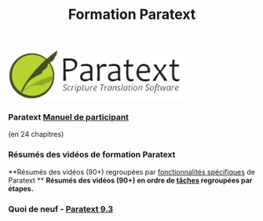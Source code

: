 ﻿---
title: Formation Paratext 
sidebar_position: 1
slug: /
---


![](../../../../static/img/cropped-PT9-web-banner.png)  

### Paratext [**Manuel de participant**](Training-Manual/Overview) 
(en 24 chapitres)
   
### Résumés des vidéos de formation Paratext
**Résumés des vidéos (90+) regroupées par [fonctionnalités spécifiques](Video-summaries/00-list-of-features.md) de Paratext    **
**Résumés des vidéos (90+) en ordre de [tâches](Video-summaries/00-list-of-videos.md) regroupées par étapes.**

### Quoi de neuf - [Paratext 9.3](Video-summaries/00-Whats-new.md)